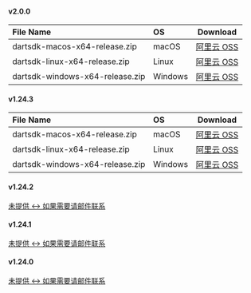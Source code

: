 #### v2.0.0

| File Name |   OS    | Download |
| :-------- | :------ | :------: |
| dartsdk-macos-x64-release.zip   |  macOS    | [阿里云 OSS](http://dl-mirrors.xiaosongfu.com/dartlang/2.0.0/dartsdk-macos-x64-release.zip) |
| dartsdk-linux-x64-release.zip   |  Linux    | [阿里云 OSS](http://dl-mirrors.xiaosongfu.com/dartlang/2.0.0/dartsdk-linux-x64-release.zip) |
| dartsdk-windows-x64-release.zip |  Windows  | [阿里云 OSS](http://dl-mirrors.xiaosongfu.com/dartlang/2.0.0/dartsdk-windows-x64-release.zip) |

#### v1.24.3

| File Name |   OS    | Download |
| :-------- | :------ | :------: |
| dartsdk-macos-x64-release.zip   |  macOS    | [阿里云 OSS](http://dl-mirrors.xiaosongfu.com/dartlang/1.24.3/dartsdk-macos-x64-release.zip) |
| dartsdk-linux-x64-release.zip   |  Linux    | [阿里云 OSS](http://dl-mirrors.xiaosongfu.com/dartlang/1.24.3/dartsdk-linux-x64-release.zip) |
| dartsdk-windows-x64-release.zip |  Windows  | [阿里云 OSS](http://dl-mirrors.xiaosongfu.com/dartlang/1.24.3/dartsdk-windows-x64-release.zip) |

#### v1.24.2

[未提供 <-> 如果需要请邮件联系]()

#### v1.24.1

[未提供 <-> 如果需要请邮件联系]()

#### v1.24.0

[未提供 <-> 如果需要请邮件联系]()